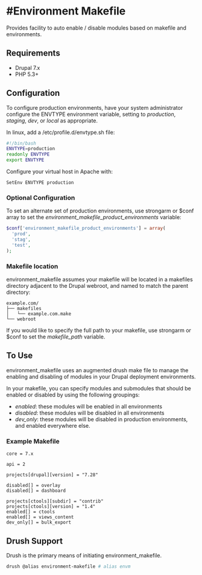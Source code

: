 #Environment Makefile
===================

Provides facility to auto enable / disable modules based on makefile and environments.

## Requirements
- Drupal 7.x
- PHP 5.3+

## Configuration
To configure production environments, have your system administrator configure the ENVTYPE environment variable, setting to _production_, _staging_, _dev_, or _local_ as appropriate.

In linux, add a /etc/profile.d/envtype.sh file:
```bash
#!/bin/bash
ENVTYPE=production
readonly ENVTYPE
export ENVTYPE
```

Configure your virtual host in Apache with:
```
SetEnv ENVTYPE production
```

### Optional Configuration
To set an alternate set of production environments, use strongarm or $conf array to set the _environment_makefile_product_environments_ variable:

```php
$conf['environment_makefile_product_environments'] = array(
  'prod',
  'stag',
  'test',
);
```

### Makefile location
environment_makefile assumes your makefile will be located in a makefiles directory adjacent to the Drupal webroot, and named to match the parent directory:

```
example.com/
├── makefiles
│   └── example.com.make
└── webroot
```

If you would like to specify the full path to your makefile, use strongarm or $conf to set the _makefile_path_ variable.

## To Use

environment_makefile uses an augmented drush make file to manage the enabling and disabling of modules in your Drupal deployment environments.

In your makefile, you can specify modules and submodules that should be enabled or disabled by using the following groupings:

- *enabled*: these modules will be enabled in all environments
- *disabled*: these modules will be disabled in all environments
- *dev_only*: these modules will be disabled in production environments, and enabled everywhere else.

### Example Makefile

```
core = 7.x

api = 2

projects[drupal][version] = "7.28"

disabled[] = overlay
disabled[] = dashboard

projects[ctools][subdir] = "contrib"
projects[ctools][version] = "1.4"
enabled[] = ctools
enabled[] = views_content
dev_only[] = bulk_export
```

## Drush Support
Drush is the primary means of initiating environment_makefile.

```bash
drush @alias environment-makefile # alias envm
```

